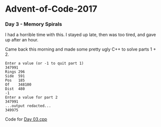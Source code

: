 # Advent-of-Code-2017

### Day 3 - Memory Spirals

I had a horrible time with this. I stayed up late, then was too tired, and gave up
after an hour.

Came back this morning and made some pretty ugly C++ to solve parts 1 + 2.

```
Enter a value (or -1 to quit part 1)
347991
Rings 296
Side  591
Pos   185
Of    348100
Dist  480
-1
Enter a value for part 2
347991
...output redacted...
349975
```

Code for [Day 03.cpp](https://raw.githubusercontent.com/watmough/Advent-of-Code-2017/master/day%2003.cpp)

